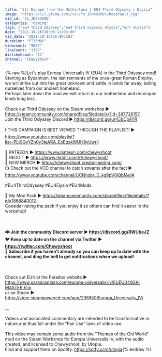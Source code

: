 ```yaml
---
title: "[1] Escape from the Motherland | EU4 Third Odyssey | Elysia"
image: "https:\/\/i.ytimg.com\/vi\/Ys_JD4sXSMU\/hqdefault.jpg"
vid_id: "Ys_JD4sXSMU"
categories: "Gaming"
tags: ["eu4 third odyssey","eu4 third odyssey elysia","eu4 elysia"]
date: "2021-10-16T20:05:11+03:00"
vid_date: "2021-10-15T16:00:20Z"
duration: "PT33M8S"
viewcount: "9807"
likeCount: "1387"
dislikeCount: "11"
channel: "Chewyshoot"
---
```

{% raw %}Let's play Europa Universalis IV (EU4) in the Third Odyssey mod! Starting as Byzantium, the last remnants of the once-great Roman Empire, we will strike out into the great unknown and settle in lands far away, exiling ourselves from our ancient homeland.<br />Perhaps later down the road we will return to our motherland and reconquer lands long lost..<br /><br />Check out Third Odyssey on the Steam workshop ► <a rel="nofollow" target="blank" href="https://steamcommunity.com/sharedfiles/filedetails/?id=387726157">https://steamcommunity.com/sharedfiles/filedetails/?id=387726157</a><br />Join the Third Odyssey Discord ► <a rel="nofollow" target="blank" href="https://discord.gg/ur43bCpAYR">https://discord.gg/ur43bCpAYR</a><br /><br />❗️ THIS CAMPAIGN IS BEST VIEWED THROUGH THE PLAYLIST! ► <a rel="nofollow" target="blank" href="https://www.youtube.com/playlist?list=PLt9GyYZn0y3teARA_EoEqakWUH9vUwrij">https://www.youtube.com/playlist?list=PLt9GyYZn0y3teARA_EoEqakWUH9vUwrij</a><br /><br />🔴 PATREON ► <a rel="nofollow" target="blank" href="https://www.patreon.com/chewyshoot">https://www.patreon.com/chewyshoot</a><br />👾 REDDIT ► <a rel="nofollow" target="blank" href="https://www.reddit.com/r/chewyshoot/">https://www.reddit.com/r/chewyshoot/</a><br />👕 NEW MERCH ► <a rel="nofollow" target="blank" href="https://chewyshoot.creator-spring.com/">https://chewyshoot.creator-spring.com/</a><br />📺 Check out the VOD channel to catch streams after the fact ► <a rel="nofollow" target="blank" href="https://www.youtube.com/channel/UCNhobr_D_kg9pV8jQbfAolA">https://www.youtube.com/channel/UCNhobr_D_kg9pV8jQbfAolA</a><br /><br />#EU4ThirdOdyssey #EU4Elysia #EU4Mods<br /><br />🔨 My Mod Pack ► <a rel="nofollow" target="blank" href="https://steamcommunity.com/sharedfiles/filedetails/?id=1868840012">https://steamcommunity.com/sharedfiles/filedetails/?id=1868840012</a><br />Consider rating the pack if you enjoy it so others can find it easier in the workshop!<br /><br />__<br /><br />🔊 Join the community Discord server  ► <a rel="nofollow" target="blank" href="https://discord.gg/RWUbeJZ">https://discord.gg/RWUbeJZ</a><br />🐦 Keep up to date on the channel via Twitter  ► <a rel="nofollow" target="blank" href="https://twitter.com/Chewyshoot">https://twitter.com/Chewyshoot</a><br />🔔 Subscribe if you haven't already so you can keep up to date with the channel, and ding the bell to get notifications when we upload!<br /><br />__<br /><br />Check out EU4 at the Paradox website ► <a rel="nofollow" target="blank" href="https://www.paradoxplaza.com/europa-universalis-iv/EUEU04GSK-MASTER.htm">https://www.paradoxplaza.com/europa-universalis-iv/EUEU04GSK-MASTER.htm</a><br />or on Steam ► <a rel="nofollow" target="blank" href="https://store.steampowered.com/app/236850/Europa_Universalis_IV/">https://store.steampowered.com/app/236850/Europa_Universalis_IV/</a><br /><br />__<br /><br />Videos and associated commentary are intended to be transformative in nature and thus fall under the &quot;Fair Use&quot; laws of video use.<br /><br />This video may contain some audio from the &quot;Themes of the Old World&quot; mod on the Steam Workshop for Europa Universalis IV, with the audio created, and licensed to Chewyshoot, by Utopia.<br />Find and support them on Spotify: <a rel="nofollow" target="blank" href="https://sptfy.com/utopia">https://sptfy.com/utopia</a>{% endraw %}
